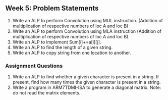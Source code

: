 ## Week 5: Problem Statements

1. Write an ALP to perform Convolution using MUL instruction. (Addition of multiplication of respective numbers of loc A and loc B)
2. Write an ALP to perform Convolution using MLA instruction (Addition of multiplication of respective numbers of loc A and loc B).
3. Write an ALP to implement Sum[i]+=a[i][j].
4. Write an ALP to find the length of a given string.
5. Write an ALP to copy string from one location to another.

### Assignment Questions

1. Write an ALP to find whether a given character is present in a string. If present, find how many times the given character is present in a string.
2. Write a program in ARM7TDMI-ISA to generate a diagonal matrix. Note: do not read the matrix elements.
